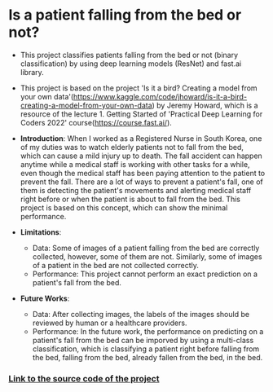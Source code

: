 #  Is a patient falling from the bed or not?

- This project classifies patients falling from the bed or not (binary classification) by using deep learning models (ResNet) and fast.ai library.

- This project is based on the project 'Is it a bird? Creating a model from your own data'(https://www.kaggle.com/code/jhoward/is-it-a-bird-creating-a-model-from-your-own-data) by Jeremy Howard, which is a resource of the lecture 1. Getting Started of 'Practical Deep Learning for Coders 2022' course(https://course.fast.ai/).

- **Introduction**:
  When I worked as a Registered Nurse in South Korea, one of my duties was to watch elderly patients not to fall from the bed, which can cause a mild injury up to death. The fall accident can happen anytime while a medical staff is working with other tasks for a while, even though the medical staff has been paying attention to the patient to prevent the fall. There are a lot of ways to prevent a patient's fall, one of them is detecting the patient's movements and alerting medical staff right before or when the patient is about to fall from the bed. This project is based on this concept, which can show the minimal performance.

- **Limitations**: 
  - Data: Some of images of a patient falling from the bed are correctly collected, however, some of them are not. Similarly, some of images of a patient in the bed are not collected correctly.
  - Performance: This project cannot perform an exact prediction on a patient's fall from the bed. 

- **Future Works**:
  - Data: After collecting images, the labels of the images should be reviewed by human or a healthcare providers. 
  - Performance: In the future work, the performance on predicting on a patient's fall from the bed can be imporved by using a multi-class classification, which is classifying a patient right before falling from the bed, falling from the bed, already fallen from the bed, in the bed.

### [Link to the source code of the project](https://github.com/positive235/patient-falling-binary-classification/blob/main/Is_patient_falling_or_not.ipynb)
